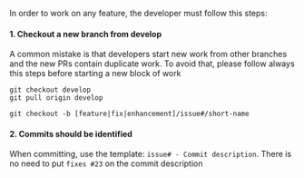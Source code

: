 In order to work on any feature, the developer must follow this steps:

#### 1. Checkout a new branch from develop

A common mistake is that developers start new work from other branches
and the new PRs contain duplicate work. To avoid that, please follow always this steps
before starting a new block of work

```
git checkout develop
git pull origin develop

git checkout -b [feature|fix|enhancement]/issue#/short-name
```

#### 2. Commits should be identified

When committing, use the template: `issue# - Commit description`.
There is no need to put `fixes #23` on the commit description
